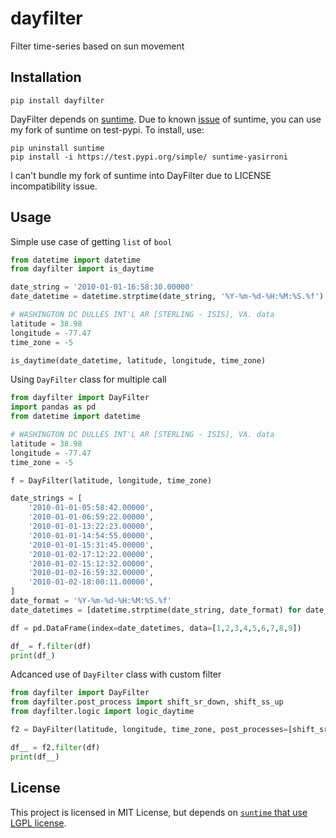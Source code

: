 # dayfilter

Filter time-series based on sun movement

## Installation

```plaintext
pip install dayfilter
```

DayFilter depends on [suntime](https://github.com/SatAgro/suntime). Due to known [issue](https://github.com/SatAgro/suntime/issues/12) of suntime, you can use my fork of suntime on test-pypi. To install, use:

```plaintext
pip uninstall suntime
pip install -i https://test.pypi.org/simple/ suntime-yasirroni
```

I can't bundle my fork of suntime into DayFilter due to LICENSE incompatibility issue.

## Usage

Simple use case of getting `list` of `bool`

```python
from datetime import datetime
from dayfilter import is_daytime

date_string = '2010-01-01-16:58:30.00000'
date_datetime = datetime.strptime(date_string, '%Y-%m-%d-%H:%M:%S.%f')

# WASHINGTON DC DULLES INT'L AR [STERLING - ISIS], VA. data
latitude = 38.98
longitude = -77.47
time_zone = -5

is_daytime(date_datetime, latitude, longitude, time_zone)
```

Using `DayFilter` class for multiple call

```python
from dayfilter import DayFilter
import pandas as pd
from datetime import datetime

# WASHINGTON DC DULLES INT'L AR [STERLING - ISIS], VA. data
latitude = 38.98
longitude = -77.47
time_zone = -5

f = DayFilter(latitude, longitude, time_zone)

date_strings = [
    '2010-01-01-05:58:42.00000',
    '2010-01-01-06:59:22.00000',
    '2010-01-01-13:22:23.00000',
    '2010-01-01-14:54:55.00000',
    '2010-01-01-15:31:45.00000',
    '2010-01-02-17:12:22.00000',
    '2010-01-02-15:12:32.00000',
    '2010-01-02-16:59:32.00000',
    '2010-01-02-18:00:11.00000',
]
date_format = '%Y-%m-%d-%H:%M:%S.%f'
date_datetimes = [datetime.strptime(date_string, date_format) for date_string in date_strings]

df = pd.DataFrame(index=date_datetimes, data=[1,2,3,4,5,6,7,8,9])

df_ = f.filter(df)
print(df_)
```

Adcanced use of `DayFilter` class with custom filter

```python
from dayfilter import DayFilter
from dayfilter.post_process import shift_sr_down, shift_ss_up
from dayfilter.logic import logic_daytime

f2 = DayFilter(latitude, longitude, time_zone, post_processes=[shift_sr_down, shift_ss_up], logic=logic_daytime)

df__ = f2.filter(df)
print(df__)
```


## License

This project is licensed in MIT License, but depends on [`suntime` that use LGPL license](https://github.com/SatAgro/suntime/blob/master/LICENSE).
